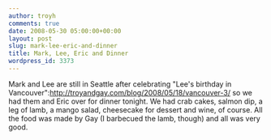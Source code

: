 ```yaml
---
author: troyh
comments: true
date: 2008-05-30 05:00:00+00:00
layout: post
slug: mark-lee-eric-and-dinner
title: Mark, Lee, Eric and Dinner
wordpress_id: 3373
---
```


Mark and Lee are still in Seattle after celebrating "Lee's birthday in Vancouver":http://troyandgay.com/blog/2008/05/18/vancouver-3/ so we had them and Eric over for dinner tonight. We had crab cakes, salmon dip, a leg of lamb, a mango salad, cheesecake for dessert and wine, of course. All the food was made by Gay (I barbecued the lamb, though) and all was very good.
